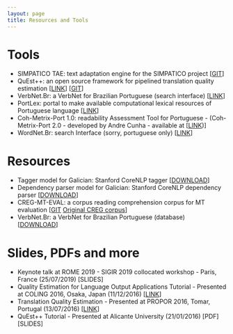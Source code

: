 ```yaml
---
layout: page
title: Resources and Tools
---
```


# Tools
- SIMPATICO TAE: text adaptation engine for the SIMPATICO project [[GIT](https://github.com/SIMPATICOProject/SimpaticoTAEServer/tree/master)]
- QuEst++: an open source framework for pipelined translation quality estimation [[LINK](http://www.quest.dcs.shef.ac.uk/)] [[GIT](https://github.com/ghpaetzold/questplusplus)]
- VerbNet.Br: a VerbNet for Brazilian Portuguese (search interface) [[LINK](http://nilc.icmc.usp.br/verbnetbr/)]
- PortLex: portal to make available computational lexical resources of Portuguese language [[LINK](http://nilc.icmc.usp.br/portlex/index.php/en/)]
- Coh-Metrix-Port 1.0: readability Assessment Tool for Portuguese - (Coh-Metrix-Port 2.0 - developed by Andre Cunha - available at [[LINK](http://www.nilc.icmc.usp.br/coh-metrix-port/))]
- WordNet.Br: search Interface (sorry, portuguese only) [[LINK](http://nilc.icmc.usp.br/wordnetbr/)]

# Resources
- Tagger model for Galician: Stanford CoreNLP tagger [[DOWNLOAD](https://github.com/carolscarton/galician-corenlp-resources)]
- Dependency parser model for Galician: Stanford CoreNLP dependency parser [[DOWNLOAD](https://github.com/carolscarton/galician-corenlp-resources)]
- CREG-MT-EVAL: a corpus reading comprehension corpus for MT evaluation [[GIT](https://github.com/carolscarton/CREG-MT-eval) [Original CREG corpus](http://www.sfs.uni-tuebingen.de/en/tcl/resources/corpora.html)]
- VerbNet.Br: a VerbNet for Brazilian Portuguese (database) [[DOWNLOAD](http://staffwww.dcs.shef.ac.uk/people/C.Scarton/resources/verbnetbr.tar.gz)]

# Slides, PDFs and more
- Keynote talk at ROME 2019 - SIGIR 2019 collocated workshop - Paris, France (25/07/2019) [SLIDES]
- Quality Estimation for Language Output Applications Tutorial - Presented at COLING 2016, Osaka, Japan (11/12/2016) [[LINK](http://coling2016.anlp.jp/tutorials/T4/)]
- Translation Quality Estimation - Presented at PROPOR 2016, Tomar, Portugal (13/07/2016) [[LINK](http://propor2016.di.fc.ul.pt/?page_id=705)]
- QuEst++ Tutorial - Presented at Alicante University (21/01/2016) [PDF] [SLIDES]



